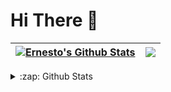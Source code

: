 # Hi There 👋

| <a href="https://github.com/ErnestoHof/github-readme-stats"><img align="center" src="https://github-readme-stats.vercel.app/api?username=ErnestoHof&show_icons=true&include_all_commits=true&theme=buefy&hide_border=true" alt="Ernesto's Github Stats" /></a> | <a href="https://github.com/ErnestoHof/github-readme-stats"><img align="center" src="https://github-readme-stats.vercel.app/api/top-langs/?username=ErnestoHof&layout=compact&theme=buefy&hide_border=true" /></a> |
| ------------- | ------------- |

<details> 
  <summary>:zap: Github Stats</summary>
  <br></br>
  <img align="left" alt="Ernesto's Github Stats" src="https://github-readme-stats-ernestohofs-projects.vercel.app/api?username=ErnestoHof&show_icons=true&hide_border=true&theme=dracula" />
</details>

<!--
**ErnestoHof/ErnestoHof** is a ✨ _special_ ✨ repository because its `README.md` (this file) appears on your GitHub profile.

Here are some ideas to get you started:

- 🔭 I’m currently working on ...
- 🌱 I’m currently learning ...
- 👯 I’m looking to collaborate on ...
- 🤔 I’m looking for help with ...
- 💬 Ask me about ...
- 📫 How to reach me: ...
- 😄 Pronouns: ...
- ⚡ Fun fact: ...
-->
